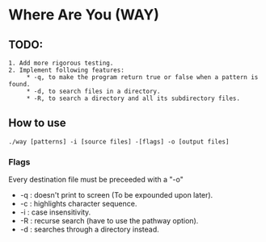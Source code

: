# Where Are You (WAY)

## TODO:
    1. Add more rigorous testing.
    2. Implement following features:
         * -q, to make the program return true or false when a pattern is found.
         * -d, to search files in a directory.
         * -R, to search a directory and all its subdirectory files.

## How to use
`./way [patterns] -i [source files] -[flags] -o [output files]`


### Flags
Every destination file must be preceeded with a "-o"
* -q : doesn't print to screen (To be expounded upon later).
* -c : highlights character sequence.
* -i : case insensitivity.
* -R : recurse search (have to use the pathway option).
* -d : searches through a directory instead.
